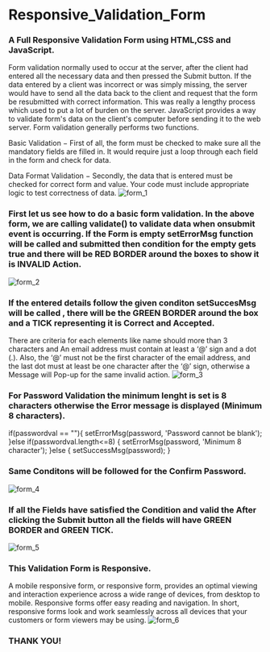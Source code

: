 # Responsive_Validation_Form
### A Full Responsive Validation Form using HTML,CSS and JavaScript.
Form validation normally used to occur at the server, after the client had entered all the necessary data and then pressed the Submit button. If the data entered by a client was incorrect or was simply missing, the server would have to send all the data back to the client and request that the form be resubmitted with correct information. This was really a lengthy process which used to put a lot of burden on the server.
JavaScript provides a way to validate form's data on the client's computer before sending it to the web server. Form validation generally performs two functions.

Basic Validation  − First of all, the form must be checked to make sure all the mandatory fields are filled in. It would require just a loop through each field in the form and check for data.

Data Format Validation − Secondly, the data that is entered must be checked for correct form and value. Your code must include appropriate logic to test correctness of data.
![form_1](https://user-images.githubusercontent.com/54896331/107805216-0b283c00-6d8b-11eb-8eca-31e4e0e258b5.png)

### First let us see how to do a basic form validation. In the above form, we are calling validate() to validate data when onsubmit event is occurring. If the Form is empty setErrorMsg function will be called and submitted then condition for the empty gets true and there will be RED BORDER around the boxes to show it is INVALID Action.
![form_2](https://user-images.githubusercontent.com/54896331/107805807-e6809400-6d8b-11eb-8dc1-9c0a6340f683.png)
### If the entered details follow the given conditon setSuccesMsg will be called , there will be the GREEN BORDER around the box and a TICK representing it is Correct and Accepted.
There are criteria for each elements like name should more than 3 characters and  An email address must contain at least a ‘@’ sign and a dot (.). Also, the ‘@’ must not be the first character of the email address, and the last dot must at least be one character after the ‘@’ sign, otherwise a Message will Pop-up for the same invalid action.
![form_3](https://user-images.githubusercontent.com/54896331/107806780-47f53280-6d8d-11eb-935b-f908749bde18.png)
### For Password Validation the minimum lenght is set is 8 characters otherwise the Error message is displayed (Minimum 8 characters).
if(passwordval == ""){
        setErrorMsg(password, 'Password cannot be blank');
    }else if(passwordval.length<=8)
    {
        setErrorMsg(password, 'Minimum 8 character');
    }else
    {
        setSuccessMsg(password);
    }
### Same Conditons will be followed for the Confirm Password.
![form_4](https://user-images.githubusercontent.com/54896331/107807888-d0280780-6d8e-11eb-99b6-6349b4befb9f.png)
### If all the Fields have satisfied the Condition and valid the After clicking the Submit button all the fields will have GREEN BORDER and GREEN TICK.
![form_5](https://user-images.githubusercontent.com/54896331/107808396-84299280-6d8f-11eb-92df-d4537e5fea43.png)
### This Validation Form is Responsive.
 A mobile responsive form, or responsive form, provides an optimal viewing and interaction experience across a wide range of devices, from desktop to mobile. Responsive forms offer easy reading and navigation. In short, responsive forms look and work seamlessly across all devices that your customers or form viewers may be using.
 ![form_6](https://user-images.githubusercontent.com/54896331/107808862-411bef00-6d90-11eb-816f-b9372ce62fbb.png)
 
 
### THANK YOU!
 


